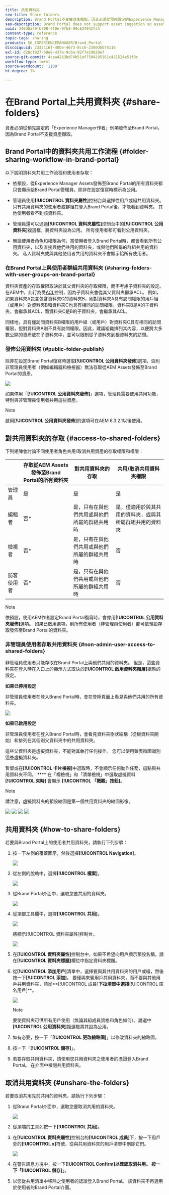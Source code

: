 ```yaml
---
title: 共用資料夾
seo-title: Share folders
description: Brand Portal不支援資產擷取，因此必須從預先設定的Experience Manager Assets Author例項將資產發佈至Brand Portal。 Brand Portal的非管理員使用者無法存取已發佈的資產，除非在使用Experience Manager例項設定復寫時已設定，且必須與他們共用。
seo-description: Brand Portal does not support asset ingestion so assets must be published to Brand Portal from a pre-configured Experience Manager Assets Author instance. Published assets are not accessible to non-admin users of Brand Portal, unless configured while configuring replication with Experience Manager instance, and need to be shared with them.
uuid: 340d0a49-b708-4f0e-9fb8-99c824942f34
content-type: reference
topic-tags: sharing
products: SG_EXPERIENCEMANAGER/Brand_Portal
discoiquuid: 2332c16f-40be-4673-8cc6-2360d5b74116
exl-id: d28cf927-60e8-437e-9cba-92f7e19020e7
source-git-commit: 4caa4263bd74b51af7504295161c421524e51f0c
workflow-type: tm+mt
source-wordcount: '1109'
ht-degree: 1%

---
```


# 在Brand Portal上共用資料夾 {#share-folders}

資產必須從預先設定的「Experience Manager作者」例項發佈至Brand Portal，因為Brand Portal不支援資產擷取。

## Brand Portal中的資料夾共用工作流程 {#folder-sharing-workflow-in-brand-portal}

以下說明資料夾共用工作流程和使用者存取：

* 依預設，從Experience Manager Assets發佈至Brand Portal的所有資料夾都只會顯示給Brand Portal管理員，除非在設定復寫時標示為公用。
* 管理員使用&#x200B;**[!UICONTROL 資料夾屬性]**&#x200B;控制台與選擇性用戶或組共用資料夾。 只有共用資料夾的使用者或群組在登入Brand Portal後，才能看到資料夾。 其他使用者看不到該資料夾。
* 管理員還可以通過&#x200B;**[!UICONTROL 資料夾屬性]**&#x200B;控制台中的&#x200B;**[!UICONTROL 公用資料夾]**&#x200B;複選框，將資料夾設為公用。 所有使用者都可看到公用資料夾。

* 無論使用者角色和權限為何，當使用者登入Brand Portal時，都會看到所有公用資料夾，以及直接與他們共用的資料夾，或與他們所屬的群組共用的資料夾。 私人資料夾或與其他使用者共用的資料夾不會顯示給所有使用者。

### 在Brand Portal上與使用者群組共用資料夾 {#sharing-folders-with-user-groups-on-brand-portal}

資料夾資產的存取權限取決於其父資料夾的存取權限，而不考慮子資料夾的設定。 在AEM中，此行為受[ACL](https://experienceleague.adobe.com/docs/experience-manager-65/administering/security/security.html)控制，因為子資料夾會從其父資料夾繼承ACL。 例如，如果資料夾A包含包含資料夾C的資料夾B，則對資料夾A具有訪問權限的用戶組（或用戶）對資料夾B和資料夾C也具有相同的訪問權限。資料夾B是A的子資料夾，會繼承其ACL，而資料夾C是B的子資料夾，會繼承其ACL。

同樣地，具有僅訪問資料夾B權限的用戶組（或用戶）對資料夾C具有相同的訪問權限，但對資料夾A則不具有訪問權限。因此，建議組織排列其內容，以便將大多數公開的資產放在子資料夾中，並可以限制從子資料夾到根資料夾的訪問。

### 發佈公用資料夾 {#public-folder-publish}

除非在設定Brand Portal復寫時選取&#x200B;**[!UICONTROL 公用資料夾發佈]**&#x200B;選項，否則非管理員使用者（例如編輯器和檢視器）無法存取從AEM Assets發佈至Brand Portal的資產。

![](assets/assetbpreplication.png)

如果停用「**[!UICONTROL 公用資料夾發佈]**」選項，管理員需要使用共用功能，特別與非管理員使用者共用這些資產。

>[!NOTE]
>
>啟用&#x200B;**[!UICONTROL 公用資料夾發佈]**&#x200B;的選項可在AEM 6.3.2.1以後使用。

## 對共用資料夾的存取 {#access-to-shared-folders}

下列矩陣會討論不同使用者角色共用/取消共用資產的存取權限和權限：

|  | 存取從AEM Assets發佈至Brand Portal的所有資料夾 | 對共用資料夾的存取 | 共用/取消共用資料夾權限 |
|---------------|-----------|-----------|------------|
| 管理員 | 是 | 是 | 是 |
| 編輯者 | 否* | 是，只有在與他們共用或與他們所屬的群組共用時 | 是，僅適用於與其共用的資料夾，或與其所屬群組共用的資料夾 |
| 檢視者 | 否* | 是，只有在與他們共用或與他們所屬的群組共用時 | 否 |
| 訪客使用者 | 否* | 是，只有在與他們共用或與他們所屬的群組共用時 | 否 |

>[!NOTE]
>
>依預設，使用AEM作者設定Brand Portal復寫時，會停用&#x200B;**[!UICONTROL 公用資料夾發佈]**&#x200B;選項。 如果已啟用選項，則所有使用者（非管理員使用者）都可依預設存取發佈至Brand Portal的資料夾。

### 非管理員使用者存取共用資料夾 {#non-admin-user-access-to-shared-folders}

非管理員使用者只能存取在Brand Portal上與他們共用的資料夾。 但是，這些資料夾在登入時在入口上的顯示方式取決於&#x200B;**[!UICONTROL 啟用資料夾階層]**&#x200B;組態的設定。

**如果已停用設定**

非管理員使用者在登入Brand Portal時，會在登陸頁面上看見與他們共用的所有資料夾。

![](assets/disabled-folder-hierarchy1-1.png)

**如果已啟用設定**

非管理員使用者在登入Brand Portal時，會看見資料夾樹狀結構（從根資料夾開始）和排列在其個別父資料夾中的共用資料夾。

這些父資料夾是虛擬資料夾，不能對其執行任何操作。 您可以使用鎖表徵圖識別這些虛擬資料夾。

暫留或在&#x200B;**[!UICONTROL 卡片檢視]**&#x200B;中選取時，不會顯示任何動作任務，這點與共用資料夾不同。 **** 在「欄檢視」和「清單檢視」中選取虛擬資料 **[!UICONTROL 夾時]** 會顯示 **[!UICONTROL 「概觀」按鈕]**。

>[!NOTE]
>
>請注意，虛擬資料夾的預設縮圖是第一個共用資料夾的縮圖影像。

![](assets/enabled-hierarchy1-1.png) ![](assets/hierarchy1-nonadmin-1.png) ![](assets/hierarchy-nonadmin-1.png) ![](assets/hierarchy2-nonadmin-1.png)

## 共用資料夾 {#how-to-share-folders}

若要與Brand Portal上的使用者共用資料夾，請執行下列步驟：

1. 按一下左側的覆蓋圖示，然後選擇&#x200B;**[!UICONTROL Navigation]**。

   ![](assets/selectorrail.png)

1. 從左側的脫軌中，選擇&#x200B;**[!UICONTROL 檔案]**。

   ![](assets/access_files.png)

1. 從Brand Portal介面中，選取您要共用的資料夾。

   ![](assets/share-folders.png)

1. 從頂部工具欄中，選擇&#x200B;**[!UICONTROL 共用]**。

   ![](assets/share_icon.png)

   將顯示[!UICONTROL 資料夾屬性]控制台。

   ![](assets/folder_properties.png)

1. 在&#x200B;**[!UICONTROL 資料夾屬性]**&#x200B;控制台中，如果不希望向用戶顯示預設名稱，請在&#x200B;**[!UICONTROL 資料夾標題]**&#x200B;欄位中指定資料夾標題。
1. 從&#x200B;**[!UICONTROL 添加用戶]**&#x200B;清單中，選擇要與其共用資料夾的用戶或組，然後按一下&#x200B;**[!UICONTROL 添加]**。
要僅與來賓用戶共用資料夾，而不要與其他用戶共用資料夾，請從**[!UICONTROL 成員]**&#x200B;下拉清單中選擇&#x200B;**[!UICONTROL 匿名用戶]**。

   ![](assets/only-anonymous.png)

   >[!NOTE]
   >
   >要使資料夾可供所有用戶使用（無論其組成員資格和角色如何），請選中&#x200B;**[!UICONTROL 公用資料夾]**&#x200B;複選框將其設為公用。

1. 如有必要，按一下「**[!UICONTROL 更改縮略圖]**」以修改資料夾的縮略圖。
1. 按一下「**[!UICONTROL 儲存]**」。

1. 若要存取共用資料夾，請使用您共用資料夾之使用者的憑證登入Brand Portal。 在介面中檢閱共用資料夾。

## 取消共用資料夾 {#unshare-the-folders}

若要取消共用先前共用的資料夾，請執行下列步驟：

1. 從Brand Portal介面中，選取您要取消共用的資料夾。

   ![](assets/share-folders-1.png)

1. 從頂端的工具列按一下&#x200B;**[!UICONTROL 共用]**。
1. 在&#x200B;**[!UICONTROL 資料夾屬性]**&#x200B;控制台的&#x200B;**[!UICONTROL 成員]**&#x200B;下，按一下用戶旁的&#x200B;**[!UICONTROL x]**&#x200B;符號，從與共用資料夾的用戶清單中刪除它們。

   ![](assets/folder_propertiesunshare.png)

1. 在警告訊息方塊中，按一下&#x200B;**[!UICONTROL Confirm]**以確認取消共用。
按一下「**[!UICONTROL 儲存]**」。

1. 以您從共用清單中移除之使用者的認證登入Brand Portal。 該資料夾不再適用於使用者的Brand Portal介面。
